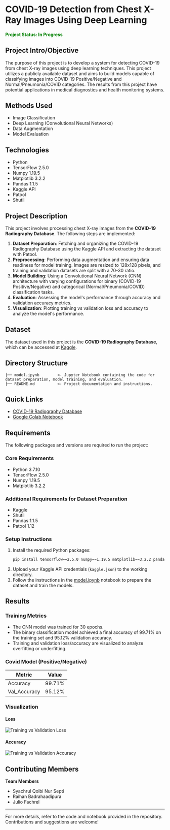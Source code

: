 # COVID-19 Detection from Chest X-Ray Images Using Deep Learning

#### <span style="color: green; font-weight: bold;">Project Status: In Progress</span>

## Project Intro/Objective

The purpose of this project is to develop a system for detecting COVID-19 from chest X-ray images using deep learning techniques. This project utilizes a publicly available dataset and aims to build models capable of classifying images into COVID-19 Positive/Negative and Normal/Pneumonia/COVID categories. The results from this project have potential applications in medical diagnostics and health monitoring systems.

## Methods Used
- Image Classification
- Deep Learning (Convolutional Neural Networks)
- Data Augmentation
- Model Evaluation

## Technologies
- Python
- TensorFlow 2.5.0
- Numpy 1.19.5
- Matplotlib 3.2.2
- Pandas 1.1.5
- Kaggle API
- Patool
- Shutil

## Project Description

This project involves processing chest X-ray images from the **COVID-19 Radiography Database**. The following steps are implemented:

1. **Dataset Preparation**: Fetching and organizing the COVID-19 Radiography Database using the Kaggle API and extracting the dataset with Patool.
2. **Preprocessing**: Performing data augmentation and ensuring data readiness for model training. Images are resized to 128x128 pixels, and training and validation datasets are split with a 70-30 ratio.
3. **Model Building**: Using a Convolutional Neural Network (CNN) architecture with varying configurations for binary (COVID-19 Positive/Negative) and categorical (Normal/Pneumonia/COVID) classification tasks.
4. **Evaluation**: Assessing the model's performance through accuracy and validation accuracy metrics.
5. **Visualization**: Plotting training vs validation loss and accuracy to analyze the model's performance.

## Dataset
The dataset used in this project is the **COVID-19 Radiography Database**, which can be accessed at [Kaggle](https://www.kaggle.com/tawsifurrahman/covid19-radiography-database).

## Directory Structure
```
├── model.ipynb        <- Jupyter Notebook containing the code for dataset preparation, model training, and evaluation.
├── README.md          <- Project documentation and instructions.
```

## Quick Links
- [COVID-19 Radiography Database](https://www.kaggle.com/tawsifurrahman/covid19-radiography-database)
- [Google Colab Notebook](https://colab.research.google.com/drive/18e1Ou3PJxSbzcnGdvakvvoP0LxQ29b8u?usp=sharing)

## Requirements

The following packages and versions are required to run the project:

### Core Requirements
- Python 3.7.10
- TensorFlow 2.5.0
- Numpy 1.19.5
- Matplotlib 3.2.2

### Additional Requirements for Dataset Preparation
- Kaggle
- Shutil
- Pandas 1.1.5
- Patool 1.12

### Setup Instructions
1. Install the required Python packages:
   ```bash
   pip install tensorflow==2.5.0 numpy==1.19.5 matplotlib==3.2.2 pandas==1.1.5 kaggle patool
   ```
2. Upload your Kaggle API credentials (`kaggle.json`) to the working directory.
3. Follow the instructions in the [model.ipynb](model.ipynb) notebook to prepare the dataset and train the models.

## Results

### Training Metrics
- The CNN model was trained for 30 epochs.
- The binary classification model achieved a final accuracy of 99.71% on the training set and 95.12% validation accuracy.
- Training and validation loss/accuracy are visualized to analyze overfitting or underfitting.

### Covid Model (Positive/Negative)
| Metric       | Value |
|--------------|-------|
| Accuracy     | 99.71%|
| Val_Accuracy | 95.12%|

### Visualization
#### Loss
![Training vs Validation Loss](images/loss_plot.png)

#### Accuracy
![Training vs Validation Accuracy](images/accuracy_plot.png)

## Contributing Members

**Team Members**
- Syachrul Qolbi Nur Septi
- Raihan Badrahaadipura
- Julio Fachrel

---
For more details, refer to the code and notebook provided in the repository. Contributions and suggestions are welcome!
